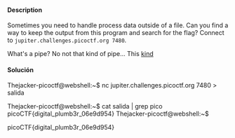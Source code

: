 #### Description

Sometimes you need to handle process data outside of a file. Can you find a way to keep the output from this program and search for the flag? Connect to `jupiter.challenges.picoctf.org 7480`.


What's a pipe? No not that kind of pipe... This [kind](http://www.linfo.org/pipes.html)

#### Solución 

Thejacker-picoctf@webshell:~$ nc jupiter.challenges.picoctf.org 7480 > salida 

Thejacker-picoctf@webshell:~$ cat salida | grep pico 
picoCTF{digital_plumb3r_06e9d954}
Thejacker-picoctf@webshell:~$ 

picoCTF{digital_plumb3r_06e9d954}
